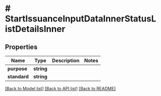 # # StartIssuanceInputDataInnerStatusListDetailsInner

## Properties

Name | Type | Description | Notes
------------ | ------------- | ------------- | -------------
**purpose** | **string** |  |
**standard** | **string** |  |

[[Back to Model list]](../../README.md#models) [[Back to API list]](../../README.md#endpoints) [[Back to README]](../../README.md)
